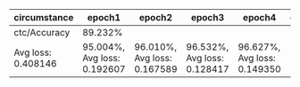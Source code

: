 |circumstance|epoch1|epoch2|epoch3|epoch4|epoch5|
|---|---|---|---|---|---|
|ctc/Accuracy|89.232%
Avg loss: 0.408146|95.004%, Avg loss: 0.192607|96.010%, Avg loss: 0.167589|96.532%, Avg loss: 0.128417|96.627%, Avg loss: 0.149350|
